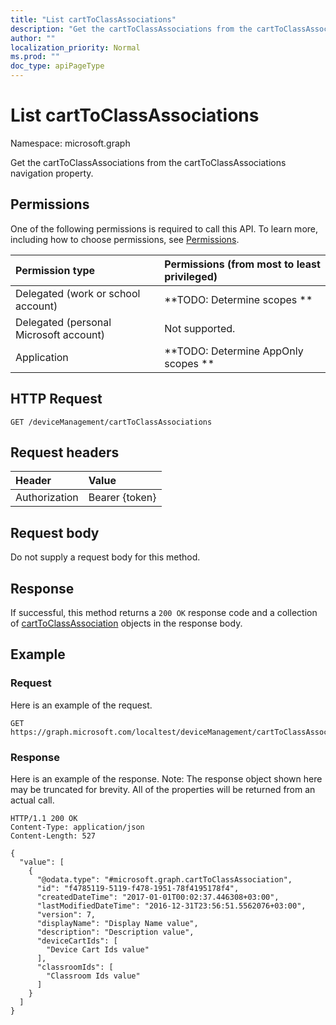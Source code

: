 ```yaml
---
title: "List cartToClassAssociations"
description: "Get the cartToClassAssociations from the cartToClassAssociations navigation property."
author: ""
localization_priority: Normal
ms.prod: ""
doc_type: apiPageType
---
```


# List cartToClassAssociations

Namespace: microsoft.graph

Get the cartToClassAssociations from the cartToClassAssociations navigation property.

## Permissions
One of the following permissions is required to call this API. To learn more, including how to choose permissions, see [Permissions](/concepts/permissions-reference.md).

|Permission type|Permissions (from most to least privileged)|
|:---|:---|
|Delegated (work or school account)|**TODO: Determine scopes **|
|Delegated (personal Microsoft account)|Not supported.|
|Application|**TODO: Determine AppOnly scopes **|

## HTTP Request
<!-- {
  "blockType": "ignored"
}
-->
``` http
GET /deviceManagement/cartToClassAssociations
```

## Request headers
|Header|Value|
|:---|:---|
|Authorization|Bearer {token}|

## Request body
Do not supply a request body for this method.

## Response
If successful, this method returns a `200 OK` response code and a collection of [cartToClassAssociation](../resources/carttoclassassociation.md) objects in the response body.

## Example

### Request
Here is an example of the request.
<!-- {
  "blockType": "request",
  "name": "get_carttoclassassociation"
}
-->
``` http
GET https://graph.microsoft.com/localtest/deviceManagement/cartToClassAssociations
```

### Response
Here is an example of the response. Note: The response object shown here may be truncated for brevity. All of the properties will be returned from an actual call.
<!-- {
  "blockType": "response",
  "truncated": true,
  "@odata.type": "collection(microsoft.graph.carttoclassassociation)"
}
-->
``` http
HTTP/1.1 200 OK
Content-Type: application/json
Content-Length: 527

{
  "value": [
    {
      "@odata.type": "#microsoft.graph.cartToClassAssociation",
      "id": "f4785119-5119-f478-1951-78f4195178f4",
      "createdDateTime": "2017-01-01T00:02:37.446308+03:00",
      "lastModifiedDateTime": "2016-12-31T23:56:51.5562076+03:00",
      "version": 7,
      "displayName": "Display Name value",
      "description": "Description value",
      "deviceCartIds": [
        "Device Cart Ids value"
      ],
      "classroomIds": [
        "Classroom Ids value"
      ]
    }
  ]
}
```

